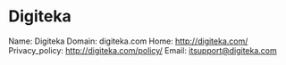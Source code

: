 
# Digiteka

Name: Digiteka
Domain: digiteka.com
Home: http://digiteka.com/
Privacy_policy: http://digiteka.com/policy/
Email: itsupport@digiteka.com
